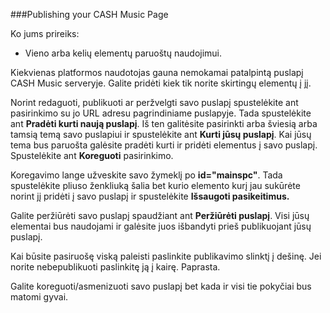 ###Publishing your CASH Music Page

Ko jums prireiks:

- Vieno arba kelių elementų paruoštų naudojimui.

Kiekvienas platformos naudotojas gauna nemokamai patalpintą puslapį CASH Music serveryje. Galite pridėti kiek tik norite skirtingų elementų į jį.

Norint redaguoti, publikuoti ar peržvelgti savo puslapį spustelėkite ant pasirinkimo su jo URL adresu pagrindiniame puslapyje. Tada spustelėkite ant **Pradėti kurti naują puslapį**. Iš ten galitėsite pasirinkti arba šviesią arba tamsią temą savo puslapiui ir spustelėkite ant **Kurti jūsų puslapį**. Kai jūsų tema bus paruošta galėsite pradėti kurti ir pridėti elementus į savo puslapį. Spustelėkite ant **Koreguoti** pasirinkimo.

Koregavimo lange užveskite savo žymeklį po **id="mainspc"**. Tada spustelėkite pliuso ženkliuką šalia bet kurio elemento kurį jau sukūrėte norint jį pridėti į savo puslapį ir spustelėkite **Išsaugoti pasikeitimus.**

Galite peržiūrėti savo puslapį spaudžiant ant **Peržiūrėti puslapį**. Visi jūsų elementai bus naudojami ir galėsite juos išbandyti prieš publikuojant jūsų puslapį.

Kai būsite pasiruošę viską paleisti paslinkite publikavimo slinktį į dešinę. Jei norite nebepublikuoti paslinkitę ją į kairę. Paprasta.

Galite koreguoti/asmenizuoti savo puslapį bet kada ir visi tie pokyčiai bus matomi gyvai.
